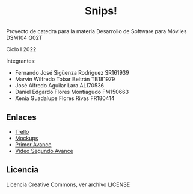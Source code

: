# <p align="center">Snips!</p>

Proyecto de catedra para la materia Desarrollo de Software para Móviles DSM104 G02T


Ciclo I 2022

Integrantes:
 - Fernando José Sigüenza Rodríguez SR161939
 - Marvin Wilfredo Tobar Beltrán TB181979
 - José Alfredo Aguilar Lara AL170536
 - Daniel Edgardo Flores Montiagudo FM150663
 - Xenia Guadalupe Flores Rivas FR180414

 

## Enlaces
- [Trello](https://trello.com/dsm241/home)
- [Mockups](https://www.figma.com/file/2JHRuQyh5bdsmi4vlRwlyw/Mockups-DSM?node-id=0%3A1)
- [Primer Avance](https://docs.google.com/document/d/1NGdJBZ9wQUr0wAibRnJvfcP59XcWn2vONO8JAR1aro4/edit)
- [Video Segundo Avance](https://www.youtube.com/watch?v=9KfmC5RYGMc)

## Licencia
Licencia Creative Commons, ver archivo LICENSE
